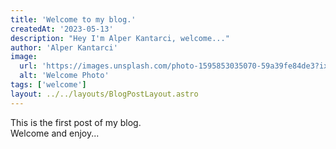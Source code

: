 ```yaml
---
title: 'Welcome to my blog.'
createdAt: '2023-05-13'
description: "Hey I'm Alper Kantarci, welcome..."
author: 'Alper Kantarci'
image:
  url: 'https://images.unsplash.com/photo-1595853035070-59a39fe84de3?ixlib=rb-4.0.3&ixid=MnwxMjA3fDB8MHxwaG90by1wYWdlfHx8fGVufDB8fHx8&auto=format&fit=crop&w=1025&q=80'
  alt: 'Welcome Photo'
tags: ['welcome']
layout: ../../layouts/BlogPostLayout.astro
---
```


This is the first post of my blog. \
Welcome and enjoy...
